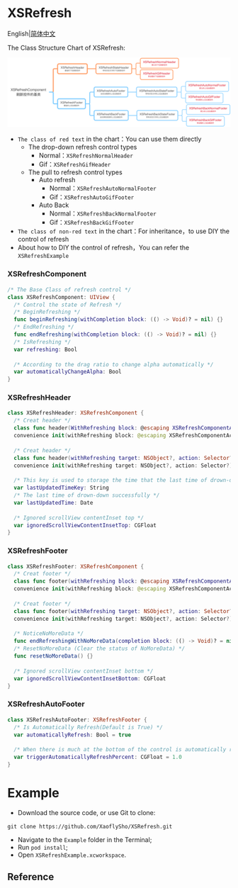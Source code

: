 # XSRefresh

English|[简体中文](README.zh_CN.md)

The Class Structure Chart of XSRefresh:

![Mindmap](../Images/Mindmap.png)

- `The class of red text` in the chart：You can use them directly
    - The drop-down refresh control types
        - Normal：`XSRefreshNormalHeader`
        - Gif：`XSRefreshGifHeader`
    - The pull to refresh control types
        - Auto refresh
            - Normal：`XSRefreshAutoNormalFooter`
            - Gif：`XSRefreshAutoGifFooter`
        - Auto Back
            - Normal：`XSRefreshBackNormalFooter`
            - Gif：`XSRefreshBackGifFooter`
- `The class of non-red text` in the chart：For inheritance，to use DIY the control of refresh
- About how to DIY the control of refresh，You can refer the `XSRefreshExample`

### XSRefreshComponent

```swift
/* The Base Class of refresh control */
class XSRefreshComponent: UIView {
  /* Control the state of Refresh */
  /* BeginRefreshing */
  func beginRefreshing(withCompletion block: (() -> Void)? = nil) {}
  /* EndRefreshing */
  func endRefreshing(withCompletion block: (() -> Void)? = nil) {}
  /* IsRefreshing */
  var refreshing: Bool
  
  /* According to the drag ratio to change alpha automatically */
  var automaticallyChangeAlpha: Bool
} 
```

### XSRefreshHeader

```swift
class XSRefreshHeader: XSRefreshComponent {
  /* Creat header */
  class func header(WithRefreshing block: @escaping XSRefreshComponentAction) -> XSRefreshHeader {}
  convenience init(withRefreshing block: @escaping XSRefreshComponentAction) {}
  
  /* Creat header */
  class func header(withRefreshing target: NSObject?, action: Selector?) -> XSRefreshHeader {}
  convenience init(withRefreshing target: NSObject?, action: Selector?) {}
  
  /* This key is used to storage the time that the last time of drown-down successfully */
  var lastUpdatedTimeKey: String
  /* The last time of drown-down successfully */
  var lastUpdatedTime: Date
  
  /* Ignored scrollView contentInset top */
  var ignoredScrollViewContentInsetTop: CGFloat
}
```

### XSRefreshFooter

```swift
class XSRefreshFooter: XSRefreshComponent {
  /* Creat footer */
  class func footer(withRefreshing block: @escaping XSRefreshComponentAction) -> XSRefreshFooter {}
  convenience init(withRefreshing block: @escaping XSRefreshComponentAction) {}
  
  /* Creat footer */
  class func footer(withRefreshing target: NSObject?, action: Selector?) -> XSRefreshFooter {}
  convenience init(withRefreshing target: NSObject?, action: Selector?) {}
  
  /* NoticeNoMoreData */
  func endRefreshingWithNoMoreData(completion block: (() -> Void)? = nil) {}
  /* ResetNoMoreData (Clear the status of NoMoreData) */
  func resetNoMoreData() {}
  
  /* Ignored scrollView contentInset bottom */
  var ignoredScrollViewContentInsetBottom: CGFloat
}
```

### XSRefreshAutoFooter

```swift
class XSRefreshAutoFooter: XSRefreshFooter {
  /* Is Automatically Refresh(Default is True) */
  var automaticallyRefresh: Bool = true
  
  /* When there is much at the bottom of the control is automatically refresh(Default is 1.0，Is at the bottom of the control appears in full, will refresh automatically) */
  var triggerAutomaticallyRefreshPercent: CGFloat = 1.0
}
```

# Example

- Download the source code, or use Git to clone:

```
git clone https://github.com/XaoflySho/XSRefresh.git
```

- Navigate to the `Example` folder in the Terminal;
- Run `pod install`;
- Open `XSRefreshExample.xcworkspace`.

## Reference

